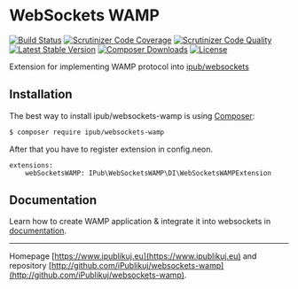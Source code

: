 # WebSockets WAMP

[![Build Status](https://img.shields.io/travis/iPublikuj/websockets-wamp.svg?style=flat-square)](https://travis-ci.org/iPublikuj/websockets-wamp)
[![Scrutinizer Code Coverage](https://img.shields.io/scrutinizer/coverage/g/iPublikuj/websockets-wamp.svg?style=flat-square)](https://scrutinizer-ci.com/g/iPublikuj/websockets-wamp/?branch=master)
[![Scrutinizer Code Quality](https://img.shields.io/scrutinizer/g/iPublikuj/websockets-wamp.svg?style=flat-square)](https://scrutinizer-ci.com/g/iPublikuj/websockets-wamp/?branch=master)
[![Latest Stable Version](https://img.shields.io/packagist/v/ipub/websockets-wamp.svg?style=flat-square)](https://packagist.org/packages/ipub/websockets-wamp)
[![Composer Downloads](https://img.shields.io/packagist/dt/ipub/websockets-wamp.svg?style=flat-square)](https://packagist.org/packages/ipub/websockets-wamp)
[![License](https://img.shields.io/packagist/l/ipub/websockets-wamp.svg?style=flat-square)](https://packagist.org/packages/ipub/websockets-wamp)

Extension for implementing WAMP protocol into [ipub/websockets](https://github.com/iPublikuj/websockets) 

## Installation

The best way to install ipub/websockets-wamp is using [Composer](http://getcomposer.org/):

```sh
$ composer require ipub/websockets-wamp
```

After that you have to register extension in config.neon.

```neon
extensions:
	webSocketsWAMP: IPub\WebSocketsWAMP\DI\WebSocketsWAMPExtension
```

## Documentation

Learn how to create WAMP application & integrate it into websockets in [documentation](https://github.com/iPublikuj/websockets-wamp/blob/master/docs/en/index.md).

***
Homepage [https://www.ipublikuj.eu](https://www.ipublikuj.eu) and repository [http://github.com/iPublikuj/websockets-wamp](http://github.com/iPublikuj/websockets-wamp).
